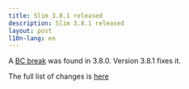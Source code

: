 ```yaml
---
title: Slim 3.8.1 released
description: Slim 3.8.1 released
layout: post
l10n-lang: en
---
```


A [BC break](https://github.com/slimphp/Slim/issues/2176) was found in 3.8.0. Version 3.8.1 fixes it.

The full list of changes is [here](https://github.com/slimphp/Slim/issues?q=milestone%3A3.8.1+is%3Aclosed)
